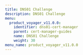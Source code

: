 ```yaml
---
title: DNS01 Challenge
description: DNS01 Challenge
menu:
  product_voyager_v11.0.0:
    identifier: dns01-cert-manager
    parent: cert-manager-guides
    name: DNS01 Challenge
    weight: 30
menu_name: product_voyager_v11.0.0
---
```

